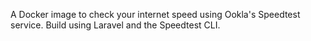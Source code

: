 A Docker image to check your internet speed using Ookla's Speedtest service. Build using Laravel and the Speedtest CLI.

